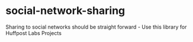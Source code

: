 social-network-sharing
======================

Sharing to social networks should be straight forward - Use this library for Huffpost Labs Projects
